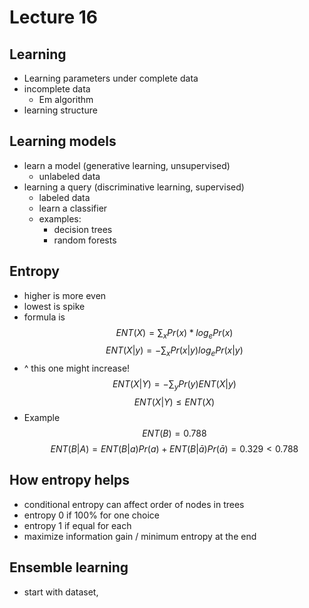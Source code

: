 # Lecture 16

## Learning
- Learning parameters under complete data
- incomplete data
  - Em algorithm
- learning structure

## Learning models
- learn a model (generative learning, unsupervised)
  - unlabeled data
- learning a query (discriminative learning, supervised)
  - labeled data
  - learn a classifier
  - examples:
    - decision trees
    - random forests

## Entropy
- higher is more even
- lowest is spike
- formula is 
$$ENT(X) = \sum_x Pr(x)*log_ePr(x)$$
$$ENT(X|y) = -\sum_xPr(x|y)log_ePr(x|y)$$ 
- ^ this one might increase!
$$ENT(X|Y) = -\sum_yPr(y)ENT(X|y)$$
$$ENT(X|Y) \leq ENT(X)$$
- Example
$$ENT(B) = 0.788$$
$$ENT(B|A) = ENT(B|a)Pr(a) + ENT(B|\bar{a})Pr(\bar{a}) = 0.329 < 0.788$$

## How entropy helps
- conditional entropy can affect order of nodes in trees
- entropy 0 if 100% for one choice
- entropy 1 if equal for each
- maximize information gain / minimum entropy at the end

## Ensemble learning
- start with dataset, 